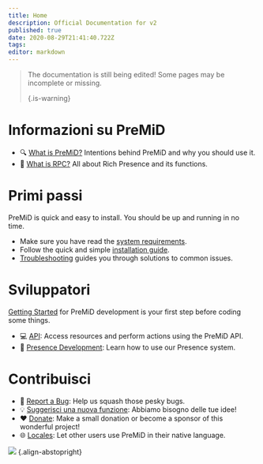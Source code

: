 ```yaml
---
title: Home
description: Official Documentation for v2
published: true
date: 2020-08-29T21:41:40.722Z
tags:
editor: markdown
---
```


> The documentation is still being edited! Some pages may be incomplete or missing. 
> 
> {.is-warning}

# Informazioni su PreMiD
- :mag: [What is PreMiD?](/about) Intentions behind PreMiD and why you should use it.
- :link: [What is RPC?](https://discordapp.com/rich-presence) All about Rich Presence and its functions.

# Primi passi

PreMiD is quick and easy to install. You should be up and running in no time.

- Make sure you have read the [system requirements](/install/requirements).
- Follow the quick and simple [installation guide](/install).
- [Troubleshooting](/troubleshooting) guides you through solutions to common issues.

# Sviluppatori

[Getting Started](/dev) for PreMiD development is your first step before coding some things.

- :computer: [API](/dev/api): Access resources and perform actions using the PreMiD API.
- :wrench: [Presence Development](/dev/presence): Learn how to use our Presence system.

# Contribuisci
- :bug: [Report a Bug](https://github.com/PreMiD): Help us squash those pesky bugs.
- :bulb: [Suggerisci una nuova funzione](https://discord.premid.app/): Abbiamo bisogno delle tue idee!
- :heart: [Donate](https://www.patreon.com/Timeraa): Make a small donation or become a sponsor of this wonderful project!
- :globe_with_meridians: [Locales](https://translate.premid.app): Let other users use PreMiD in their native language.

![](https://beta.premid.app/img/logo.2b414dc2.gif) {.align-abstopright}